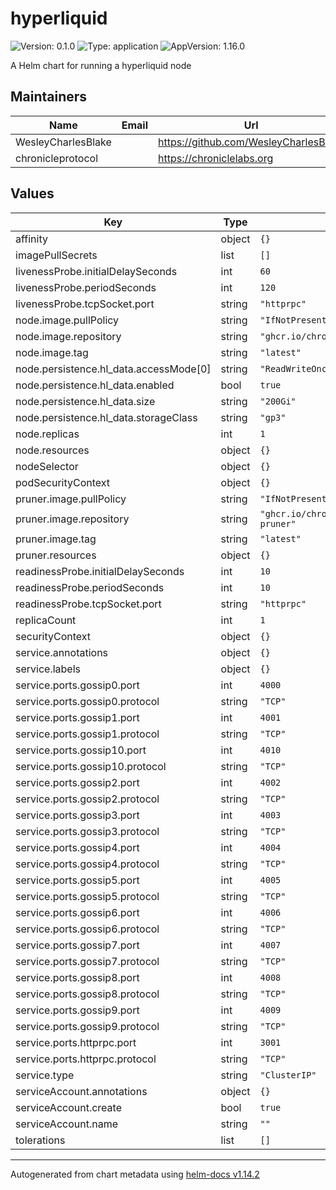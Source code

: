 # hyperliquid

![Version: 0.1.0](https://img.shields.io/badge/Version-0.1.0-informational?style=flat-square) ![Type: application](https://img.shields.io/badge/Type-application-informational?style=flat-square) ![AppVersion: 1.16.0](https://img.shields.io/badge/AppVersion-1.16.0-informational?style=flat-square)

A Helm chart for running a hyperliquid node

## Maintainers

| Name | Email | Url |
| ---- | ------ | --- |
| WesleyCharlesBlake |  | <https://github.com/WesleyCharlesBlake> |
| chronicleprotocol |  | <https://chroniclelabs.org> |

## Values

| Key | Type | Default | Description |
|-----|------|---------|-------------|
| affinity | object | `{}` |  |
| imagePullSecrets | list | `[]` |  |
| livenessProbe.initialDelaySeconds | int | `60` |  |
| livenessProbe.periodSeconds | int | `120` |  |
| livenessProbe.tcpSocket.port | string | `"httprpc"` |  |
| node.image.pullPolicy | string | `"IfNotPresent"` |  |
| node.image.repository | string | `"ghcr.io/chronicleprotocol/hyperliquid"` |  |
| node.image.tag | string | `"latest"` |  |
| node.persistence.hl_data.accessMode[0] | string | `"ReadWriteOnce"` |  |
| node.persistence.hl_data.enabled | bool | `true` |  |
| node.persistence.hl_data.size | string | `"200Gi"` |  |
| node.persistence.hl_data.storageClass | string | `"gp3"` |  |
| node.replicas | int | `1` |  |
| node.resources | object | `{}` |  |
| nodeSelector | object | `{}` |  |
| podSecurityContext | object | `{}` |  |
| pruner.image.pullPolicy | string | `"IfNotPresent"` |  |
| pruner.image.repository | string | `"ghcr.io/chronicleprotocol/hyperliquid-pruner"` |  |
| pruner.image.tag | string | `"latest"` |  |
| pruner.resources | object | `{}` |  |
| readinessProbe.initialDelaySeconds | int | `10` |  |
| readinessProbe.periodSeconds | int | `10` |  |
| readinessProbe.tcpSocket.port | string | `"httprpc"` |  |
| replicaCount | int | `1` |  |
| securityContext | object | `{}` |  |
| service.annotations | object | `{}` |  |
| service.labels | object | `{}` |  |
| service.ports.gossip0.port | int | `4000` |  |
| service.ports.gossip0.protocol | string | `"TCP"` |  |
| service.ports.gossip1.port | int | `4001` |  |
| service.ports.gossip1.protocol | string | `"TCP"` |  |
| service.ports.gossip10.port | int | `4010` |  |
| service.ports.gossip10.protocol | string | `"TCP"` |  |
| service.ports.gossip2.port | int | `4002` |  |
| service.ports.gossip2.protocol | string | `"TCP"` |  |
| service.ports.gossip3.port | int | `4003` |  |
| service.ports.gossip3.protocol | string | `"TCP"` |  |
| service.ports.gossip4.port | int | `4004` |  |
| service.ports.gossip4.protocol | string | `"TCP"` |  |
| service.ports.gossip5.port | int | `4005` |  |
| service.ports.gossip5.protocol | string | `"TCP"` |  |
| service.ports.gossip6.port | int | `4006` |  |
| service.ports.gossip6.protocol | string | `"TCP"` |  |
| service.ports.gossip7.port | int | `4007` |  |
| service.ports.gossip7.protocol | string | `"TCP"` |  |
| service.ports.gossip8.port | int | `4008` |  |
| service.ports.gossip8.protocol | string | `"TCP"` |  |
| service.ports.gossip9.port | int | `4009` |  |
| service.ports.gossip9.protocol | string | `"TCP"` |  |
| service.ports.httprpc.port | int | `3001` |  |
| service.ports.httprpc.protocol | string | `"TCP"` |  |
| service.type | string | `"ClusterIP"` |  |
| serviceAccount.annotations | object | `{}` |  |
| serviceAccount.create | bool | `true` |  |
| serviceAccount.name | string | `""` |  |
| tolerations | list | `[]` |  |

----------------------------------------------
Autogenerated from chart metadata using [helm-docs v1.14.2](https://github.com/norwoodj/helm-docs/releases/v1.14.2)
